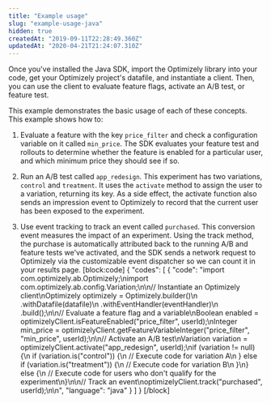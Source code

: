 ```yaml
---
title: "Example usage"
slug: "example-usage-java"
hidden: true
createdAt: "2019-09-11T22:28:49.360Z"
updatedAt: "2020-04-21T21:24:07.310Z"
---
```

Once you've installed the Java SDK, import the Optimizely library into your code, get your Optimizely project's datafile, and instantiate a client. Then, you can use the client to evaluate feature flags, activate an A/B test, or feature test.

This example demonstrates the basic usage of each of these concepts. This example shows how to: 
1. Evaluate a feature with the key `price_filter` and check a configuration variable on it called `min_price`. The SDK evaluates your feature test and rollouts to determine whether the feature is enabled for a particular user, and which minimum price they should see if so.

2. Run an A/B test called `app_redesign`. This experiment has two variations, `control` and `treatment`. It uses the `activate` method to assign the user to a variation, returning its key. As a side effect, the activate function also sends an impression event to Optimizely to record that the current user has been exposed to the experiment. 

3. Use event tracking to track an event called `purchased`. This conversion event measures the impact of an experiment. Using the track method, the purchase is automatically attributed back to the running A/B and feature tests we've activated, and the SDK sends a network request to Optimizely via the customizable event dispatcher so we can count it in your results page.
[block:code]
{
  "codes": [
    {
      "code": "import com.optimizely.ab.Optimizely;\nimport com.optimizely.ab.config.Variation;\n\n// Instantiate an Optimizely client\nOptimizely optimizely = Optimizely.builder()\n    .withDatafile(datafile)\n    .withEventHandler(eventHandler)\n    .build();\n\n// Evaluate a feature flag and a variable\nBoolean enabled = optimizelyClient.isFeatureEnabled(\"price_filter\", userId);\nInteger min_price = optimizelyClient.getFeatureVariableInteger(\"price_filter\", \"min_price\", userId);\n\n// Activate an A/B test\nVariation variation = optimizelyClient.activate(\"app_redesign\", userId);\nif (variation != null) {\n  if (variation.is(\"control\")) {\n    // Execute code for variation A\n  } else if (variation.is(\"treatment\")) {\n    // Execute code for variation B\n  }\n} else {\n  // Execute code for users who don't qualify for the experiment\n}\n\n// Track an event\noptimizelyClient.track(\"purchased\", userId);\n\n",
      "language": "java"
    }
  ]
}
[/block]